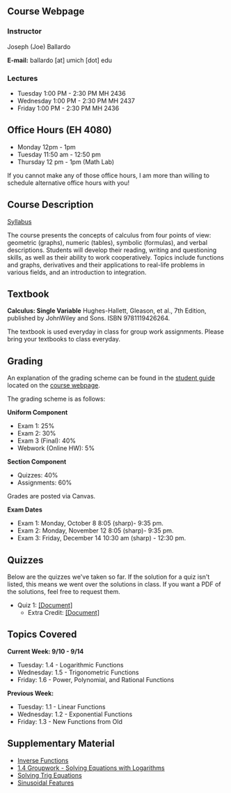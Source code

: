 ## Course Webpage

### Instructor
Joseph (Joe) Ballardo

**E-mail:** ballardo [at] umich [dot] edu

### Lectures
- Tuesday 1:00 PM - 2:30 PM MH 2436
- Wednesday 1:00 PM - 2:30 PM MH 2437
- Friday 1:00 PM - 2:30 PM MH 2436

## Office Hours (EH 4080)
- Monday 12pm - 1pm
- Tuesday 11:50 am - 12:50 pm
- Thursday 12 pm - 1pm (Math Lab)

If you cannot make any of those office hours, I am more than willing to schedule alternative office hours with you!

## Course Description

[Syllabus](Math105_W18_Syllabus.pdf)

The course presents the concepts of calculus from four points of view: geometric (graphs), numeric (tables), symbolic (formulas), and verbal descriptions. Students will develop their reading, writing and questioning skills, as well as their ability to work cooperatively. Topics include functions and graphs, derivatives and their applications to real-life problems in various fields, and an introduction to integration.



## Textbook 

**Calculus: Single Variable**  Hughes-Hallett, Gleason, et al., 7th Edition, published by JohnWiley and Sons. ISBN 9781119426264.


The textbook is used everyday in class for group work assignments. Please bring your textbooks to class everyday.

## Grading

An explanation of the grading scheme can be found in the [student guide](http://www.math.lsa.umich.edu/courses/sg/) located on the [course webpage](http://www.math.lsa.umich.edu/courses/115/). 

The grading scheme is as follows:

**Uniform Component**
- Exam 1: 25%
- Exam 2: 30%
- Exam 3 (Final): 40%
- Webwork (Online HW): 5%

**Section Component**
- Quizzes: 40%
- Assignments: 60%

Grades are posted via Canvas.

**Exam Dates**
- Exam 1: Monday, October 8 8:05 (sharp)- 9:35 pm.
- Exam 2: Monday, November 12 8:05 (sharp)- 9:35 pm.
- Exam 3: Friday, December 14 10:30 am (sharp) - 12:30 pm.

## Quizzes

Below are the quizzes we've taken so far. If the solution for a quiz isn't listed, this means we went over the solutions in class. If you want a PDF of the solutions, feel free to request them.
- Quiz 1: [\[Document\]](105StudentGuideQuizSample.pdf)
  - Extra Credit: [\[Document\]](EC1.pdf)


## Topics Covered

**Current Week: 9/10 - 9/14**
- Tuesday: 1.4 - Logarithmic Functions
- Wednesday: 1.5 - Trigonometric  Functions
- Friday: 1.6 - Power, Polynomial, and Rational Functions

**Previous Week:**
- Tuesday: 1.1 - Linear Functions
- Wednesday: 1.2 - Exponential Functions
- Friday: 1.3 - New Functions from Old

## Supplementary Material
- [Inverse Functions](inverse_functions.pdf)
- [1.4 Groupwork - Solving Equations with Logarithms](1_4_groupwork.pdf)
- [ Solving Trig Equations ](Trig_eqns.pdf)
- [Sinusoidal Features](Sinusoidal_Features.pdf)

